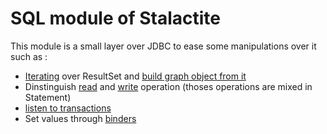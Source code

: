 # SQL module of Stalactite

This module is a small layer over JDBC to ease some manipulations over it such as :
* [Iterating](src/main/java/org/codefilarete/stalactite/sql/result/ResultSetIterator.java) over ResultSet and [build graph object from it](src/test/java/org/codefilarete/sql/result/ResultSetRowConverterTest.java)
* Dinstinguish [read](src/main/java/org/codefilarete/stalactite/sql/statement/ReadOperation.java) and [write](src/main/java/org/codefilarete/stalactite/sql/statement/WriteOperation.java) operation (thoses operations are mixed in Statement)
* [listen to transactions](src/main/java/org/codefilarete/stalactite/sql/TransactionListener.java)
* Set values through [binders](Stalactite/stalactite/sql/src/main/java/org/codefilarete/stalactite/sql/statement/binder/binders.md)